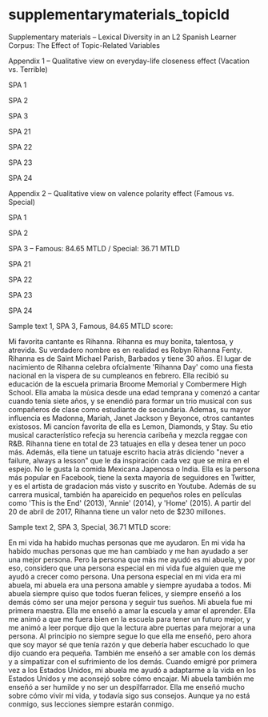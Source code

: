 # supplementarymaterials_topicld
Supplementary materials – Lexical Diversity in an L2 Spanish Learner Corpus: The Effect of Topic-Related Variables

Appendix 1 – Qualitative view on everyday-life closeness effect (Vacation vs. Terrible)

SPA 1

SPA 2

SPA 3

SPA 21

SPA 22

SPA 23

SPA 24


Appendix 2 – Qualitative view on valence polarity effect (Famous vs. Special)

SPA 1

SPA 2

SPA 3 – Famous: 84.65 MTLD / Special: 36.71 MTLD

SPA 21

SPA 22

SPA 23

SPA 24


Sample text 1, SPA 3, Famous, 84.65 MTLD score:

Mi favorita cantante es Rihanna. Rihanna es muy bonita, talentosa, y atrevida. Su verdadero nombre es en realidad es Robyn Rihanna Fenty. Rihanna es de Saint Michael Parish, Barbados y tiene 30 años. El lugar de nacimiento de Rihanna celebra ofcialmente 'Rihanna Day' como una fiesta nacional en la vispera de su cumpleanos en febrero. Ella recibió su educación de la escuela primaria Broome Memorial y Combermere High School. Ella amaba la mùsica desde una edad temprana y comenzó a cantar cuando tenía siete años, y se enendió para formar un trio musical con sus compañeros de clase como estudiante de secundaria. Ademas, su mayor influencia es Madonna, Mariah, Janet Jackson y Beyonce, otros cantantes existosos. Mi cancíon favorita de ella es Lemon, Diamonds, y Stay. Su etio musical característico refecja su herencia caribeña y mezcla reggae con R&B. Rihanna tiene en total de 23 tatuajes en ella y desea tener un poco más. Además, ella tiene un tatuaje escrito hacia atrás diciendo "never a failure, always a lesson" que le da inspiración cada vez que se mira en el espejo. No le gusta la comida Mexicana Japenosa o India. Ella es la persona más popular en Facebook, tiene la sexta mayoría de seguidores en Twitter, y es el artista de gradacion más visto y suscrito en Youtube. Además de su carrera musical, también ha apareicido en pequeños roles en películas como 'This is the End' (2013), 'Annie' (2014), y 'Home' (2015). A partir del 20 de abril de 2017, Rihanna tiene un valor neto de $230 millones.


Sample text 2, SPA 3, Special, 36.71 MTLD score:

En mi vida ha habido muchas personas que me ayudaron. En mi vida ha habido muchas personas que me han cambiado y me han ayudado a ser una mejor persona. Pero la persona que más me ayudó es mi abuela, y por eso, considero que una persona especial en mi vida fue alguien que me ayudó a crecer como persona. Una persona especial en mi vida era mi abuela, mi abuela era una persona amable y siempre ayudaba a todos. Mi abuela siempre quiso que todos fueran felices, y siempre enseñó a los demás cómo ser una mejor persona y seguir tus sueños. Mi abuela fue mi primera maestra. Ella me enseñó a amar la escuela y amar el aprender. Ella me animó a que me fuera bien en la escuela para tener un futuro mejor, y me animó a leer porque dijo que la lectura abre puertas para mejorar a una persona. Al principio no siempre segue lo que ella me enseñó, pero ahora que soy mayor sé que tenía razón y que debería haber escuchado lo que dijo cuando era pequeña. También me enseñó a ser amable con los demás y a simpatizar con el sufrimiento de los demás. Cuando emigré por primera vez a los Estados Unidos, mi abuela me ayudó a adaptarme a la vida en los Estados Unidos y me aconsejó sobre cómo encajar. Mi abuela también me enseñó a ser humilde y no ser un despilfarrador. Ella me enseñó mucho sobre cómo vivir mi vida, y todavía sigo sus consejos. Aunque ya no está conmigo, sus lecciones siempre estarán conmigo.
